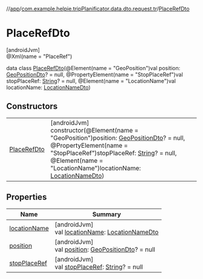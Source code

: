 //[app](../../../index.md)/[com.example.helpie.tripPlanificator.data.dto.request.tr](../index.md)/[PlaceRefDto](index.md)

# PlaceRefDto

[androidJvm]\
@Xml(name = &quot;PlaceRef&quot;)

data class [PlaceRefDto](index.md)(@Element(name = &quot;GeoPosition&quot;)val position: [GeoPositionDto](../-geo-position-dto/index.md)? = null, @PropertyElement(name = &quot;StopPlaceRef&quot;)val stopPlaceRef: [String](https://kotlinlang.org/api/latest/jvm/stdlib/kotlin/-string/index.html)? = null, @Element(name = &quot;LocationName&quot;)val locationName: [LocationNameDto](../-location-name-dto/index.md))

## Constructors

| | |
|---|---|
| [PlaceRefDto](-place-ref-dto.md) | [androidJvm]<br>constructor(@Element(name = &quot;GeoPosition&quot;)position: [GeoPositionDto](../-geo-position-dto/index.md)? = null, @PropertyElement(name = &quot;StopPlaceRef&quot;)stopPlaceRef: [String](https://kotlinlang.org/api/latest/jvm/stdlib/kotlin/-string/index.html)? = null, @Element(name = &quot;LocationName&quot;)locationName: [LocationNameDto](../-location-name-dto/index.md)) |

## Properties

| Name | Summary |
|---|---|
| [locationName](location-name.md) | [androidJvm]<br>val [locationName](location-name.md): [LocationNameDto](../-location-name-dto/index.md) |
| [position](position.md) | [androidJvm]<br>val [position](position.md): [GeoPositionDto](../-geo-position-dto/index.md)? = null |
| [stopPlaceRef](stop-place-ref.md) | [androidJvm]<br>val [stopPlaceRef](stop-place-ref.md): [String](https://kotlinlang.org/api/latest/jvm/stdlib/kotlin/-string/index.html)? = null |
